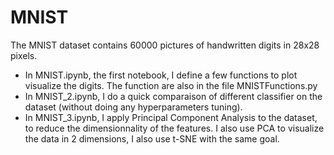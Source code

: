 # MNIST
The MNIST dataset contains 60000 pictures of handwritten digits in 28x28 pixels.

- In MNIST.ipynb, the first notebook, I define a few functions to plot visualize the digits. The function are also in the file MNISTFunctions.py
- In MNIST_2.ipynb, I do a quick comparaison of different classifier on the dataset (without doing any hyperparameters tuning).
- In MNIST_3.ipynb, I apply Principal Component Analysis to the dataset, to reduce the dimensionnality of the features. I also use PCA to visualize the data in 2 dimensions, I also use t-SNE with the same goal.
